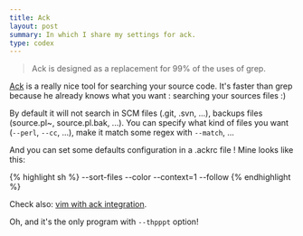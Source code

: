 ```yaml
---
title: Ack
layout: post
summary: In which I share my settings for ack.
type: codex
---
```


> Ack is designed as a replacement for 99% of the uses of grep.

[Ack](https://metacpan.org/module/App::Ack) is a really nice tool for searching your source code. It's faster than grep because he already knows what you want : searching your sources files :)

By default it will not search in SCM files (.git, .svn, ...), backups files (source.pl~, source.pl.bak, ...). You can specify what kind of files you want (`--perl`, `--cc`, ...), make it match some regex with `--match`, ...

And you can set some defaults configuration in a .ackrc file ! Mine looks like this:

{% highlight sh %}
--sort-files
--color
--context=1
--follow
{% endhighlight %}

Check also: [vim with ack integration](http://use.perl.org/use.perl.org/_Ovid/journal/36430.html).

Oh, and it's the only program with `--thpppt` option!
